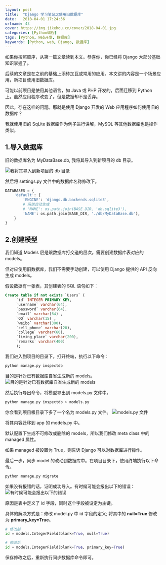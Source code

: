 ```yaml
---
layout: post
title:  "Django 学习笔记之使用旧数据库"
date:   2018-04-01 17:24:36
urlname: 43
cover: https://img.jikehou.cn/cover/2018-04-01.jpg
categories: [Python编程]
tags: [Python, Web开发, 数据库]
keywords: [Python, web, Django, 数据库]
---
```

如果你按照顺序，从第一篇文章读到本文。恭喜你，你已经将 Django 大部分基础知识掌握了。

后续的文章是在之前的基础上添砖加瓦或常用的应用。本文讲的内容是一个场景应用，新项目使用旧数据库。

可能以前项目是使用其他语言，如 Java 或 PHP 开发的，后面迁移到 Python 上。虽然应用程序改变了，但是数据却不是丢弃。

因此，存在这样的问题。那就是使用 Django 开发的 Web 应用程序如何使用旧的数据库？

我就使用旧的 SqLite 数据库作为例子进行讲解，MySQL 等其他数据库也是操作类似。
<!-- more -->
## 1.导入数据库

旧的数据库名为 MyDataBase.db, 我将其导入到新项目的 db 目录。

![我将其导入到新项目的 db 目录](https://img.jikehou.cn/img/20180401_1.png)

然后将 settings.py 文件中的数据库名称修改下。
```python
DATABASES = {
    'default': {
        'ENGINE': 'django.db.backends.sqlite3',
        # 系统自动生成
        # 'NAME': os.path.join(BASE_DIR, 'db.sqlite3'),
        'NAME': os.path.join(BASE_DIR, './db/MyDataBase.db'),
    }
}
```

## 2.创建模型
我们知道 Models 层是跟数据库打交道的层次，需要创建数据库表对应的 models。

但对应使用旧数据库，我们不需要手动创建，可以使用 Django 提供的 API 反向生成 models。

假设数据有一张表，其创建表的 SQL 语句如下：
```sql
Create table if not exists `Users` (
     `id` INTEGER PRIMARY KEY,
     `username` varchar(64),
     `password` varchar(64),
     `email` varchar(64) ,
     `QQ` varchar(15) ,
     `weibo` varchar(300),
     `cell_phone` varchar(20),
     `college` varchar(60),
     `living_place` varchar(200),
     `remarks` varchar(400)
     );
```


我们进入到项目的目录下，打开终端，执行以下命令：
```python
python manage.py inspectdb
```

目的是针对已有数据库自省生成新的 models。
![目的是针对已有数据库自省生成新的 models](https://img.jikehou.cn/img/20180401_2.png)

然后执行导出命令，将模型导出到 models.py 文件中。
```python
python manage.py inspectdb > models.py
```

你会看到项目根目录下多了一个名为 models.py 文件。
![models.py 文件](https://img.jikehou.cn/img/20180401_3.png)

将其内容迁移到 app 的 models.py 中。

默认配置下生成不可修改或删除的 models，所以我们修改 meta class 中的 managed 属性。

如果 managed 被设置为 True，则告诉 Django 可以对数据库进行操作。

最后一步，同步 model 的改动到数据库中。在项目目录下，使用终端执行以下命令。
```python
python manage.py migrate
```

如果没有报错的话，证明成功导入。有时候可能会报出以下的错误：
![有时候可能会报出以下的错误](https://img.jikehou.cn/img/20180401_4.png)

原因是表中定义了 id 字段，同时这个字段被设定为主键。

具体的解决方式是：修改 model.py 中 id 字段的定义; 将其中的 **null=True** 修改为 **primary_key=True**。

```python
# 修改前
id = models.IntegerField(blank=True, null=True)

# 修改后
id = models.IntegerField(blank=True, primary_key=True)
```

保存修改之后，重新执行同步数据库命令即可。